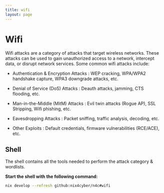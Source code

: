 ```yaml
---
title: wifi
layout: page
---
```


# Wifi

Wifi attacks are a category of attacks that target wireless networks. These attacks can be used to gain unauthorized access to a network, intercept data, or disrupt network services. Some common wifi attacks include:

- Authentication & Encryption Attacks : WEP cracking, WPA/WPA2 handshake capture, WPA3 downgrade attacks, etc.

- Denial of Service (DoS) Attacks : Deauth attacks, jamming, CTS flooding, etc.

- Man-in-the-Middle (MitM) Attacks : Evil twin attacks (Rogue AP), SSL Stripping, Wifi phishing, etc.

- Eavesdropping Attacks : Packet sniffing, traffic analysis, decoding, etc.

- Other Exploits : Default credentials, firmware vulnerabilities (RCE/ACE), etc.

## Shell

The shell contains all the tools needed to perform the attack category & wordlists.

**Start the shell with the following command:**

```bash
nix develop --refresh github:nix4cyber/n4c#wifi
```
